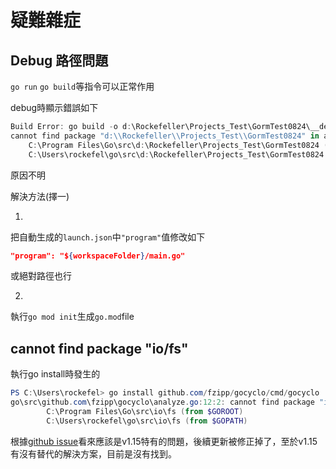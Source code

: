 # 疑難雜症



## Debug 路徑問題 

`go run` `go build`等指令可以正常作用

debug時顯示錯誤如下

```powershell
Build Error: go build -o d:\Rockefeller\Projects_Test\GormTest0824\__debug_bin.exe -gcflags all=-N -l d:\Rockefeller\Projects_Test\GormTest0824
cannot find package "d:\\Rockefeller\\Projects_Test\\GormTest0824" in any of:
	C:\Program Files\Go\src\d:\Rockefeller\Projects_Test\GormTest0824 (from $GOROOT)
	C:\Users\rockefel\go\src\d:\Rockefeller\Projects_Test\GormTest0824 (from $GOPATH) (exit status 1)
```

原因不明

解決方法(擇一)

1.

把自動生成的`launch.json`中`"program"`值修改如下

```json
"program": "${workspaceFolder}/main.go"
```

或絕對路徑也行

2.

執行`go mod init`生成`go.mod`file



## cannot find package "io/fs"

執行go install時發生的

```powershell
PS C:\Users\rockefel> go install github.com/fzipp/gocyclo/cmd/gocyclo
go\src\github.com\fzipp\gocyclo\analyze.go:12:2: cannot find package "io/fs" in any of:
        C:\Program Files\Go\src\io\fs (from $GOROOT)
        C:\Users\rockefel\go\src\io\fs (from $GOPATH)
```

根據[github issue](https://github.com/spf13/viper/issues/1161)看來應該是v1.15特有的問題，後續更新被修正掉了，至於v1.15有沒有替代的解決方案，目前是沒有找到。



